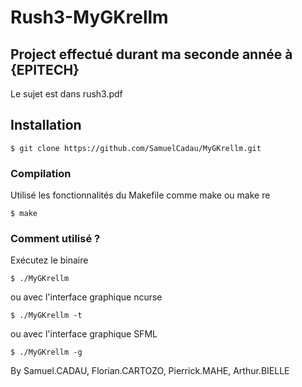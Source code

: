 # Rush3-MyGKrellm
Project effectué durant ma seconde année à {EPITECH}
-

Le sujet est dans rush3.pdf

## Installation
```
$ git clone https://github.com/SamuelCadau/MyGKrellm.git
```

### Compilation
Utilisé les fonctionnalités du Makefile comme make ou make re

```
$ make
```

### Comment utilisé ?

Exécutez le binaire

```
$ ./MyGKrellm
```

ou avec l'interface graphique ncurse

```
$ ./MyGKrellm -t
```
ou avec l'interface graphique SFML

```
$ ./MyGKrellm -g
```

By Samuel.CADAU, Florian.CARTOZO, Pierrick.MAHE, Arthur.BIELLE